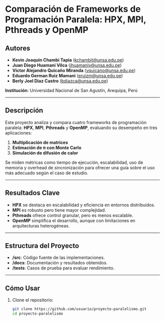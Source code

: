# Comparación de Frameworks de Programación Paralela: HPX, MPI, Pthreads y OpenMP  

## Autores  
- **Kevin Joaquin Chambi Tapia** (kchambit@unsa.edu.pe)  
- **Juan Diego Huamani Vilca** (jhuamaniv@unsa.edu.pe)  
- **Victor Alejandro Quicaño Miranda** (vquicano@unsa.edu.pe)  
- **Eduardo German Ruiz Mamani** (eruizm@unsa.edu.pe)  
- **Berly Joel Diaz Castro** (bdiazca@unsa.edu.pe)  

**Institución**: Universidad Nacional de San Agustín, Arequipa, Perú  

---

## Descripción  
Este proyecto analiza y compara cuatro frameworks de programación paralela: **HPX**, **MPI**, **Pthreads** y **OpenMP**, evaluando su desempeño en tres aplicaciones:  
1. **Multiplicación de matrices**  
2. **Estimación de π con Monte Carlo**  
3. **Simulación de difusión de calor**  

Se miden métricas como tiempo de ejecución, escalabilidad, uso de memoria y overhead de sincronización para ofrecer una guía sobre el uso más adecuado según el caso de estudio.

---

## Resultados Clave  
- **HPX** se destaca en escalabilidad y eficiencia en entornos distribuidos.  
- **MPI** es robusto pero tiene mayor complejidad.  
- **Pthreads** ofrece control granular, pero es menos escalable.  
- **OpenMP** simplifica el desarrollo, aunque con limitaciones en arquitecturas heterogéneas.  

---

## Estructura del Proyecto  
- **/src**: Código fuente de las implementaciones.  
- **/docs**: Documentación y resultados obtenidos.  
- **/tests**: Casos de prueba para evaluar rendimiento.  

---

## Cómo Usar  
1. Clone el repositorio:  
   ```bash
   git clone https://github.com/usuario/proyecto-paralelismo.git
   cd proyecto-paralelismo
